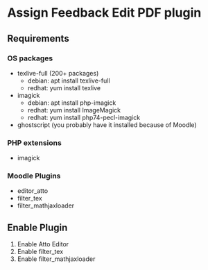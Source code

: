 # Assign Feedback Edit PDF plugin
## Requirements
### OS packages
- texlive-full (200+ packages)
  - debian: apt install texlive-full
  - redhat: yum install texlive
- imagick
  - debian: apt install php-imagick
  - redhat: yum install ImageMagick
  - redhat: yum install php74-pecl-imagick
- ghostscript (you probably have it installed because of Moodle)

### PHP extensions
- imagick

### Moodle Plugins
- editor_atto
- filter_tex
- filter_mathjaxloader

## Enable Plugin
1. Enable Atto Editor
1. Enable filter_tex
1. Enable filter_mathjaxloader
